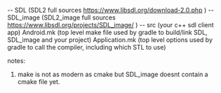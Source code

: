 -- SDL (SDL2 full sources https://www.libsdl.org/download-2.0.php )
-- SDL_image (SDL2_image full sources https://www.libsdl.org/projects/SDL_image/ )
-- src (your c++ sdl client app)
Android.mk (top level make file used by gradle to build/link SDL, SDL_image and your project)
Application.mk (top level options used by gradle to call the compiler, including which STL to use)

notes:
1) make is not as modern as cmake but SDL_image doesnt contain a cmake file yet.
